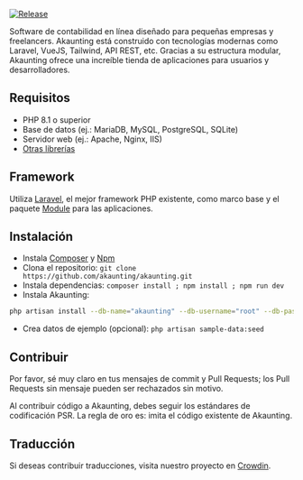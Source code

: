 

[![Release](https://img.shields.io/github/v/release/akaunting/akaunting?label=release)](https://github.com/akaunting/akaunting/releases)

Software de contabilidad en línea diseñado para pequeñas empresas y freelancers. Akaunting está construido con tecnologías modernas como Laravel, VueJS, Tailwind, API REST, etc. Gracias a su estructura modular, Akaunting ofrece una increíble tienda de aplicaciones para usuarios y desarrolladores.

## Requisitos

* PHP 8.1 o superior
* Base de datos (ej.: MariaDB, MySQL, PostgreSQL, SQLite)
* Servidor web (ej.: Apache, Nginx, IIS)
* [Otras librerías](https://akaunting.com/hc/docs/on-premise/requirements/)

## Framework

Utiliza [Laravel](http://laravel.com), el mejor framework PHP existente, como marco base y el paquete [Module](https://github.com/akaunting/module) para las aplicaciones.

## Instalación

* Instala [Composer](https://getcomposer.org/download) y [Npm](https://nodejs.org/en/download)
* Clona el repositorio: `git clone https://github.com/akaunting/akaunting.git`
* Instala dependencias: `composer install ; npm install ; npm run dev`
* Instala Akaunting:

```bash
php artisan install --db-name="akaunting" --db-username="root" --db-password="pass" --admin-email="admin@company.com" --admin-password="123456"
```

* Crea datos de ejemplo (opcional): `php artisan sample-data:seed`

## Contribuir

Por favor, sé muy claro en tus mensajes de commit y Pull Requests; los Pull Requests sin mensaje pueden ser rechazados sin motivo.

Al contribuir código a Akaunting, debes seguir los estándares de codificación PSR. La regla de oro es: imita el código existente de Akaunting.

## Traducción

Si deseas contribuir traducciones, visita nuestro proyecto en [Crowdin](https://crowdin.com/project/akaunting).
